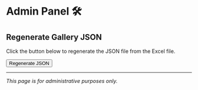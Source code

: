 # Admin Panel 🛠️

## Regenerate Gallery JSON
Click the button below to regenerate the JSON file from the Excel file.

<button id="regen-json" class="regen-button">Regenerate JSON</button>

---
*This page is for administrative purposes only.*
